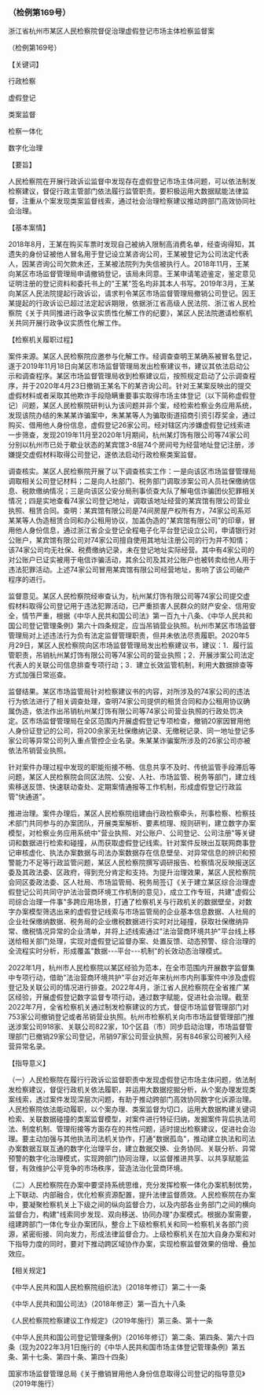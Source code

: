 ### （检例第169号）
浙江省杭州市某区人民检察院督促治理虚假登记市场主体检察监督案

（检例第169号）

【关键词】

行政检察

虚假登记

类案监督

检察一体化

数字化治理

【要旨】

人民检察院在开展行政诉讼监督中发现存在虚假登记市场主体问题，可以依法制发检察建议，督促行政主管部门依法履行监管职责。要积极运用大数据赋能法律监督，注重从个案发现类案监督线索，通过社会治理检察建议推动跨部门高效协同社会治理。

【基本案情】

2018年8月，王某在购买车票时发现自己被纳入限制高消费名单，经查询得知，其遗失的身份证被他人冒名用于登记设立某咨询公司，王某被登记为公司法定代表人，因某咨询公司欠款未还，王某被法院列为失信被执行人。2018年11月，王某向某区市场监督管理局申请撤销登记，该局未同意。王某申请笔迹鉴定，鉴定意见证明注册的登记资料和委托书上的"王某"签名均非其本人书写。2019年3月，王某向某区人民法院提起行政诉讼，请求判令某区市场监督管理局撤销公司登记。因王某提起的行政诉讼已超过法定起诉期限，依据浙江省高级人民法院、浙江省人民检察院《关于共同推进行政争议实质性化解工作的纪要》，某区人民法院邀请检察机关共同开展行政争议实质性化解工作。

【检察机关履职过程】

案件来源。某区人民检察院应邀参与化解工作。经调查查明王某确系被冒名登记，遂于2019年11月18日向某区市场监督管理局发出检察建议书，建议其依法启动公示和调查程序。某区市场监督管理局收到检察建议后，按照规定启动了公示调查程序，并于2020年4月23日撤销王某名下的某咨询公司。针对王某案反映出的提交虚假材料或者采取其他欺诈手段隐瞒重要事实取得市场主体登记（以下简称虚假登记）问题，某区人民检察院研判认为该问题并非个案，经检索检察业务应用系统，发现该院办结的朱某某诈骗案中，朱某某等人为骗取街道招商引资引荐奖金，通过购买、借用他人身份信息，虚假登记26家公司。经对辖区内涉嫌虚假登记线索进一步筛查，发现2019年11月至2020年1月期间，杭州某灯饰有限公司等74家公司分别以杭州市已处于歇业状态的某宾馆3-8层74个房间号为经营地址登记注册，涉嫌提交虚假材料取得公司登记，遂依法启动行政检察类案监督。

调查核实。某区人民检察院开展了以下调查核实工作：一是向该区市场监督管理局调取相关公司登记材料；二是向人社部门、税务部门调取涉案公司人员社保缴纳信息、税款缴纳情况；三是向该区公安分局刑事侦查大队了解电信诈骗团伙犯罪相关情况；四是实地查看74家公司登记地址，调取该地址经营的某宾馆有限公司营业执照、租赁合同。查明：某宾馆有限公司是74间房屋产权所有方，74家公司系邓某某等人伪造租赁合同和办公租用协议，加盖伪造的"某宾馆有限公司"的印章，冒用他人身份信息，通过浙江省企业登记全程电子化平台登记设立公司，申请银行对公账户，某宾馆有限公司对74家公司擅自使用其地址注册公司的行为并不知情；该74家公司均无社保、税费缴纳记录，未在登记地址实际经营。其中有4家公司的对公账户已证实被用于电信诈骗活动，其余公司及其对公账户也被转卖给他人用于违法犯罪活动。上述74家公司冒用某宾馆有限公司经营地址，影响了该公司破产程序的进行。

监督意见。某区人民检察院经审查认为，杭州某灯饰有限公司等74家公司提交虚假材料取得公司登记用于违法犯罪活动，已严重损害人民群众的财产安全、信用安全，情节严重，根据《中华人民共和国公司法》第一百九十八条、《中华人民共和国公司登记管理条例》第六十四条规定，应当吊销营业执照。杭州市某区市场监督管理局对上述违法行为负有法定监督管理职责，但并未依法尽责履职。2020年5月29日，某区人民检察院向区市场监督管理局发出检察建议书，建议：1．履行监管职责，吊销杭州某灯饰有限公司等74家公司的营业执照；2．开展涉案公司法定代表人的关联公司信息排查专项行动；3．建立长效监管机制，利用大数据排查等方式加强日常巡查。

监督结果。某区市场监管局针对检察建议书的内容，对所涉及的74家公司的违法行为依法进行了相关调查处理，查明74家公司提供的租赁合同和办公租用协议确属伪造，依法作出吊销杭州某灯饰有限公司等74家公司营业执照的行政处罚决定。区市场监督管理局在全区范围内开展虚假登记专项检查，撤销20家因冒用他人身份证登记的公司，将200余家无社保缴纳记录、无缴税记录、同一地址登记多家公司等异常公司列入重点管控企业名录。朱某某诈骗案所涉及的26家公司亦被依法吊销营业执照。

针对案件办理过程中发现的职能衔接不畅、信息共享不及时、传统监管手段滞后等问题，某区人民检察院会同区法院、公安、人社、市场监管、税务等部门，建立线索移送反馈、快速联动查处、定期案情通报等工作机制，形成虚假登记行政监管"快通道"。

推进治理。案件办理后，某区人民检察院组建由行政检察牵头，刑事检察、检察技术部门共同参与的办案团队，开展类案解析、要素梳理、规则研判，建立数字办案模型，对检察业务应用系统中"营业执照、对公账户、公司登记、公司注册"等关键词和数据进行检索和碰撞，从而获取虚假登记线索。针对案件反映出互联网商事登记审核虚化、执法办案数据与司法办案数据存在信息壁垒、对异常信息的辨识和预警能力不足等行政监管问题，某区人民检察院撰写调研报告、检察情况反映报送区委及其政法委、区政府，得到充分肯定和支持。为提升治理效果，某区人民检察院会同区委政法委、区人社局、市场监管局、税务局签订《关于建立某区综合治理虚假登记公司共同守护法治营商环境工作机制的意见》，成立工作专班，共建"虚假公司综合治理一件事"多跨应用场景，打通了检察机关与行政机关的数据壁垒，对数字办案模型筛选出来的虚假登记线索与市场监管局的企业基本信息数据、人社局的企业社保缴纳数据、税务局的企业缴税数据进行实时对比碰撞，获取社保缴纳异常、缴税情况异常的企业清单，并将上述线索通过"法治营商环境共护"平台线上移送给相关部门处理，实现对虚假登记监督办案、处置反馈、动态预警、综合治理的全流程实时分析，形成覆盖"数据---平台---机制"的长效动态治理模式。

2022年1月，杭州市人民检察院以某区经验为范本，在全市范围内开展数字监督集中专项行动，借助"法治营商环境共护"平台对近年来杭州市内刑事案件中涉及虚假登记及关联公司的情况进行排查。2022年4月，浙江省人民检察院在全省推广某区经验，开展虚假登记数字监督专项行动，通过数字赋能，促进社会治理。截至2022年7月，全省检察机关通过制发检察建议的方式，督促市场监督管理部门对753家公司撤销登记或者吊销营业执照。杭州市检察机关向市市场监督管理部门推送涉案公司918家、关联公司822家，10个区县（市）同步启动治理，市场监督管理部门已撤销29家公司登记，吊销97家公司营业执照，另有846家公司被列入经营异常名录。

【指导意义】

（一）人民检察院在履行行政诉讼监督职责中发现虚假登记市场主体问题，依法制发检察建议，督促行政机关依法履职，并运用大数据挖掘分析，从个案办理发现类案线索，透过案件发现深层次问题，有助于推动跨部门高效协同数字化诉源治理。人民检察院依法能动履职，以个案办理、类案监督为切口，运用大数据构建关键词检索、关联数据碰撞的类案监督模型，对案件进行特征归纳，发掘案件背后执法司法、制度机制、管理衔接等方面存在的共性问题，适时提出检察建议，促进社会治理。要主动加强与其他执法司法机关协作，打通"数据孤岛"，推动建立执法和司法办案数据互联互通的数字化治理平台，建立数据交换、业务协同、关联分析、异常预警的数字化治理模式，实现跨部门协同治理，以监督推进共享、以共享赋能监督，有效维护公平竞争的市场秩序，营造法治化营商环境。

（二）人民检察院在办案中要坚持系统思维，充分发挥检察一体化办案机制优势，上下联动、内部融合，优化检察资源配置，提升法律监督质效。人民检察院在办案中，要凝聚检察机关上下级之间的纵向监督合力，以及内部各业务部门之间的横向监督合力，构建"线索同步发现、双向移送、协同办理"办案模式。根据办案需要，组建跨部门一体化专业办案团队，整合上下级检察机关和同一检察机关各部门资源，紧密衔接、同向发力，形成法律监督合力。上级检察机关在加大自身办案和对下指导力度的同时，要对下推动跨区域协作办案，实现检察监督效果的倍增、叠加效应。

【相关规定】

《中华人民共和国人民检察院组织法》（2018年修订）第二十一条

《中华人民共和国公司法》（2018年修正）第一百九十八条

《人民检察院检察建议工作规定》（2019年施行）第三条、第十一条

《中华人民共和国公司登记管理条例》（2016年修订）第二条、第四条、第六十四条（现为2022年3月1日施行的《中华人民共和国市场主体登记管理条例》第五条、第十七条、第四十条、第四十四条）

国家市场监督管理总局《关于撤销冒用他人身份信息取得公司登记的指导意见》（2019年施行）
